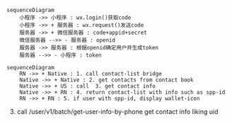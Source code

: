 ```mermaid
sequenceDiagram
    小程序 ->> 小程序 : wx.login()获取code
    小程序 ->> + 服务器 : wx.request()发送code
    服务器 ->> + 微信服务器 : code+appid+secret
    微信服务器 -->> - 服务器 : openid
    服务器 ->> 服务器 : 根据openid确定用户并生成token
    服务器 -->> - 小程序 : token
```

```mermaid
sequenceDiagram
    RN ->> + Native : 1. call contact-list bridge
    Native ->> + Native : 2. get contacts from contact book
    Native ->> + US : call  3. get contact info 
    Native ->> + RN : 4. return contact-list with info such as spp-id
    RN ->> + RN : 5. if user with spp-id, display wallet-icon
```
3. call /user/v1/batch/get-user-info-by-phone get contact info liking uid

